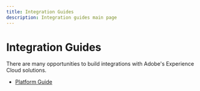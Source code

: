 ```yaml
---
title: Integration Guides
description: Integration guides main page
---
```


# Integration Guides

There are many opportunities to build integrations with Adobe's Experience Cloud solutions. 

* [Platform Guide](/help/aep-platform/profile-ingestion/profile-integration-overview.md)

